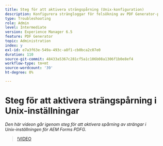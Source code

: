 ```yaml
---
title: Steg för att aktivera strängspårning (Unix-konfiguration)
description: Konfigurera strängloggar för felsökning av PDF Generator-problem
type: Troubleshooting
role: Admin
level: Intermediate
version: Experience Manager 6.5
feature: PDF Generator
topic: Administration
index: y
exl-id: e7a3f63e-549a-493c-a8f1-cb0bca2c07e0
duration: 110
source-git-commit: 48433a5367c281cf5a1c106b08a1306f1b0e8ef4
workflow-type: tm+mt
source-wordcount: '39'
ht-degree: 0%

---
```


# Steg för att aktivera strängspårning i Unix-inställningar

*Den här videon går igenom steg för att aktivera spårning av strängar i Unix-inställningen för AEM Forms PDFG.*

>[!VIDEO](https://video.tv.adobe.com/v/335525?quality=12&learn=on)

